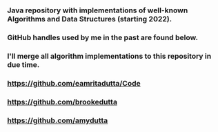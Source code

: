 ### Java repository with implementations of well-known Algorithms and Data Structures (starting 2022). 

### GitHub handles used by me in the past are found below. 
### I'll merge all algorithm implementations to this repository in due time.

### https://github.com/eamritadutta/Code
### https://github.com/brookedutta
### https://github.com/amydutta
